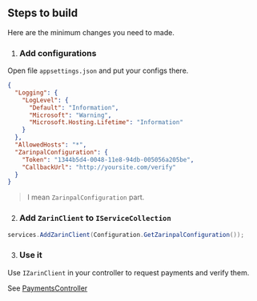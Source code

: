 ## Steps to build
Here are the minimum changes you need to made.

1. ### Add configurations
Open file  `appsettings.json` and put your configs there.

```json
{
  "Logging": {
    "LogLevel": {
      "Default": "Information",
      "Microsoft": "Warning",
      "Microsoft.Hosting.Lifetime": "Information"
    }
  },
  "AllowedHosts": "*",
  "ZarinpalConfiguration": {
    "Token": "1344b5d4-0048-11e8-94db-005056a205be",
    "CallbackUrl": "http://yoursite.com/verify"
  }
}
```
> I mean `ZarinpalConfiguration` part.

2. ### Add `ZarinClient` to `IServiceCollection`

```cs
services.AddZarinClient(Configuration.GetZarinpalConfiguration());
```

3. ### Use it
Use `IZarinClient` in your controller to request payments and verify them.

See [PaymentsController](https://github.com/immmdreza/ZarinpalSharp/blob/master/Examples/WebApplication/Controllers/PaymentsController.cs)
